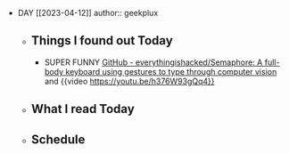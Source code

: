 - DAY [[2023-04-12]]
  author:: geekplux
	- ## Things I found out Today
		- SUPER FUNNY [GitHub - everythingishacked/Semaphore: A full-body keyboard using gestures to type through computer vision](https://github.com/everythingishacked/Semaphore) and {{video https://youtu.be/h376W93gQq4}}
	- ## What I read Today
	- ## Schedule